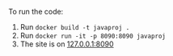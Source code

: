 To run the code:
1. Run `docker build -t javaproj .`
2. Run `docker run -it -p 8090:8090 javaproj`
3. The site is on [127.0.0.1:8090](http://127.0.0.1:8090/)
